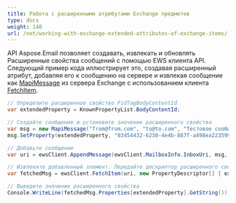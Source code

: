 ```yaml
---
title: Работа с расширенными атрибутами Exchange предметов
type: docs
weight: 140
url: /net/working-with-exchange-extended-attributes-of-exchange-items/
---
```



API Aspose.Email позволяет создавать, извлекать и обновлять Расширенные свойства сообщений с помощью EWS клиента API. Следующий пример кода иллюстрирует это, создавая расширенный атрибут, добавляя его к сообщению на сервере и извлекая сообщение как [MapiMessage](https://reference.aspose.com/email/net/aspose.email.mapi/mapimessage/) из сервера Exchange с использованием клиента [FetchItem](https://reference.aspose.com/email/net/aspose.email.clients.exchange.webservice/iewsclient/fetchitem/).

```csharp
// Определите расширенное свойство PidTagBodyContentId
var extendedProperty = KnownPropertyList.BodyContentId;

// Создайте сообщение и установите значение расширенного свойства
var msg = new MapiMessage("from@from.com", "to@to.com", "Тестовое сообщение", "Это тестовое сообщение");
msg.SetProperty(extendedProperty, "03454432-6230-4e4b-887f-a498ea223599");

// Добавьте сообщение
var uri = ewsClient.AppendMessage(ewsClient.MailboxInfo.InboxUri, msg, true);

// Извлеките добавленный элемент. Передайте дескриптор расширенного свойства в качестве параметра метода.
var fetchedMsg = ewsClient.FetchItem(uri, new PropertyDescriptor[] { extendedProperty });

// Выведите значение расширенного свойства
Console.WriteLine(fetchedMsg.Properties[extendedProperty].GetString());
```